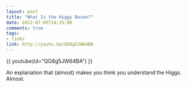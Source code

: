 ```yaml
---
layout: post
title: "What Is the Higgs Boson?"
date: 2012-07-05T14:25:00
comments: true
tags:
- links
link: http://youtu.be/QG8g5JW64BA
---
```

{{ youtube(id="QG8g5JW64BA") }}

An explanation that (almost) makes you think you understand the Higgs. Almost. 
